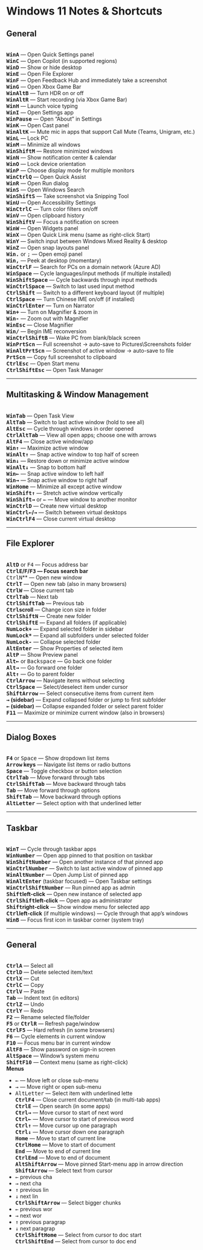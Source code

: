 # Windows 11 Notes & Shortcuts

## General

<br>**<kbd>Win</kbd><kbd>A</kbd>** — Open Quick Settings panel
<br>**<kbd>Win</kbd><kbd>C</kbd>** — Open Copilot (in supported regions)
<br>**<kbd>Win</kbd><kbd>D</kbd>** — Show or hide desktop
<br>**<kbd>Win</kbd><kbd>E</kbd>** — Open File Explorer
<br>**<kbd>Win</kbd><kbd>F</kbd>** — Open Feedback Hub and immediately take a screenshot
<br>**<kbd>Win</kbd><kbd>G</kbd>** — Open Xbox Game Bar
<br>**<kbd>Win</kbd><kbd>Alt</kbd><kbd>B</kbd>** — Turn HDR on or off
<br>**<kbd>Win</kbd><kbd>Alt</kbd><kbd>R</kbd>** — Start recording (via Xbox Game Bar)
<br>**<kbd>Win</kbd><kbd>H</kbd>** — Launch voice typing
<br>**<kbd>Win</kbd><kbd>I</kbd>** — Open Settings app
<br>**<kbd>Win</kbd><kbd>Pause</kbd>** — Open “About” in Settings
<br>**<kbd>Win</kbd><kbd>K</kbd>** — Open Cast panel
<br>**<kbd>Win</kbd><kbd>Alt</kbd><kbd>K</kbd>** — Mute mic in apps that support Call Mute (Teams, Unigram, etc.)
<br>**<kbd>Win</kbd><kbd>L</kbd>** — Lock PC
<br>**<kbd>Win</kbd><kbd>M</kbd>** — Minimize all windows
<br>**<kbd>Win</kbd><kbd>Shift</kbd><kbd>M</kbd>** — Restore minimized windows
<br>**<kbd>Win</kbd><kbd>N</kbd>** — Show notification center & calendar
<br>**<kbd>Win</kbd><kbd>O</kbd>** — Lock device orientation
<br>**<kbd>Win</kbd><kbd>P</kbd>** — Choose display mode for multiple monitors
<br>**<kbd>Win</kbd><kbd>Ctrl</kbd><kbd>Q</kbd>** — Open Quick Assist
<br>**<kbd>Win</kbd><kbd>R</kbd>** — Open Run dialog
<br>**<kbd>Win</kbd><kbd>S</kbd>** — Open Windows Search
<br>**<kbd>Win</kbd><kbd>Shift</kbd><kbd>S</kbd>** — Take screenshot via Snipping Tool
<br>**<kbd>Win</kbd><kbd>U</kbd>** — Open Accessibility Settings
<br>**<kbd>Win</kbd><kbd>Ctrl</kbd><kbd>C</kbd>** — Turn color filters on/off
<br>**<kbd>Win</kbd><kbd>V</kbd>** — Open clipboard history
<br>**<kbd>Win</kbd><kbd>Shift</kbd><kbd>V</kbd>** — Focus a notification on screen
<br>**<kbd>Win</kbd><kbd>W</kbd>** — Open Widgets panel
<br>**<kbd>Win</kbd><kbd>X</kbd>** — Open Quick Link menu (same as right-click Start)
<br>**<kbd>Win</kbd><kbd>Y</kbd>** — Switch input between Windows Mixed Reality & desktop
<br>**<kbd>Win</kbd><kbd>Z</kbd>** — Open snap layouts panel
<br>**<kbd>Win</kbd><kbd>.</kbd>** or <kbd>;</kbd> — Open emoji panel
<br>**<kbd>Win</kbd><kbd>,</kbd>** — Peek at desktop (momentary)
<br>**<kbd>Win</kbd><kbd>Ctrl</kbd><kbd>F</kbd>** — Search for PCs on a domain network (Azure AD)
<br>**<kbd>Win</kbd><kbd>Space</kbd>** — Cycle languages/input methods (if multiple installed)
<br>**<kbd>Win</kbd><kbd>Shift</kbd><kbd>Space</kbd>** — Cycle backwards through input methods
<br>**<kbd>Win</kbd><kbd>Ctrl</kbd><kbd>Space</kbd>** — Switch to last used input method
<br>**<kbd>Ctrl</kbd><kbd>Shift</kbd>** — Switch to a different keyboard layout (if multiple)
<br>**<kbd>Ctrl</kbd><kbd>Space</kbd>** — Turn Chinese IME on/off (if installed)
<br>**<kbd>Win</kbd><kbd>Ctrl</kbd><kbd>Enter</kbd>** — Turn on Narrator
<br>**<kbd>Win</kbd><kbd>+</kbd>** — Turn on Magnifier & zoom in
<br>**<kbd>Win</kbd><kbd>-</kbd>** — Zoom out with Magnifier
<br>**<kbd>Win</kbd><kbd>Esc</kbd>** — Close Magnifier
<br>**<kbd>Win</kbd><kbd>/</kbd>** — Begin IME reconversion
<br>**<kbd>Win</kbd><kbd>Ctrl</kbd><kbd>Shift</kbd><kbd>B</kbd>** — Wake PC from blank/black screen
<br>**<kbd>Win</kbd><kbd>PrtScn</kbd>** — Full screenshot → auto-save to Pictures\Screenshots folder
<br>**<kbd>Win</kbd><kbd>Alt</kbd><kbd>PrtScn</kbd>** — Screenshot of active window → auto-save to file
<br>**<kbd>PrtScn</kbd>** — Copy full screenshot to clipboard
<br>**<kbd>Ctrl</kbd><kbd>Esc</kbd>** — Open Start menu
<br>**<kbd>Ctrl</kbd><kbd>Shift</kbd><kbd>Esc</kbd>** — Open Task Manager

---

## Multitasking & Window Management

<br>**<kbd>Win</kbd><kbd>Tab</kbd>** — Open Task View
<br>**<kbd>Alt</kbd><kbd>Tab</kbd>** — Switch to last active window (hold to see all)
<br>**<kbd>Alt</kbd><kbd>Esc</kbd>** — Cycle through windows in order opened
<br>**<kbd>Ctrl</kbd><kbd>Alt</kbd><kbd>Tab</kbd>** — View all open apps; choose one with arrows
<br>**<kbd>Alt</kbd><kbd>F4</kbd>** — Close active window/app
<br>**<kbd>Win</kbd><kbd>↑</kbd>** — Maximize active window
<br>**<kbd>Win</kbd><kbd>Alt</kbd><kbd>↑</kbd>** — Snap active window to top half of screen
<br>**<kbd>Win</kbd><kbd>↓</kbd>** — Restore down or minimize active window
<br>**<kbd>Win</kbd><kbd>Alt</kbd><kbd>↓</kbd>** — Snap to bottom half
<br>**<kbd>Win</kbd><kbd>←</kbd>** — Snap active window to left half
<br>**<kbd>Win</kbd><kbd>→</kbd>** — Snap active window to right half
<br>**<kbd>Win</kbd><kbd>Home</kbd>** — Minimize all except active window
<br>**<kbd>Win</kbd><kbd>Shift</kbd><kbd>↑</kbd>** — Stretch active window vertically
<br>**<kbd>Win</kbd><kbd>Shift</kbd><kbd>→</kbd>** or <kbd>←</kbd> — Move window to another monitor
<br>**<kbd>Win</kbd><kbd>Ctrl</kbd><kbd>D</kbd>** — Create new virtual desktop
<br>**<kbd>Win</kbd><kbd>Ctrl</kbd><kbd>←</kbd>/<kbd>→</kbd>** — Switch between virtual desktops
<br>**<kbd>Win</kbd><kbd>Ctrl</kbd><kbd>F4</kbd>** — Close current virtual desktop

---

## File Explorer

<br>**<kbd>Alt</kbd><kbd>D</kbd>** or <kbd>F4</kbd> — Focus address bar
<br>**<kbd>Ctrl</kbd><kbd>E</kbd>/<kbd>F</kbd>/<kbd>F3</kbd> — Focus search bar
<br>**<kbd>Ctrl</kbd><kbd>N</kbd>** — Open new window
<br>**<kbd>Ctrl</kbd><kbd>T</kbd>** — Open new tab (also in many browsers)
<br>**<kbd>Ctrl</kbd><kbd>W</kbd>** — Close current tab
<br>**<kbd>Ctrl</kbd><kbd>Tab</kbd>** — Next tab
<br>**<kbd>Ctrl</kbd><kbd>Shift</kbd><kbd>Tab</kbd>** — Previous tab
<br>**<kbd>Ctrl</kbd>scroll** — Change icon size in folder
<br>**<kbd>Ctrl</kbd><kbd>Shift</kbd><kbd>N</kbd>** — Create new folder
<br>**<kbd>Ctrl</kbd><kbd>Shift</kbd><kbd>E</kbd>** — Expand all folders (if applicable)
<br>**<kbd>NumLock</kbd><kbd>+</kbd>** — Expand selected folder in sidebar
<br>**<kbd>NumLock</kbd><kbd>*</kbd>** — Expand all subfolders under selected folder
<br>**<kbd>NumLock</kbd><kbd>-</kbd>** — Collapse selected folder
<br>**<kbd>Alt</kbd><kbd>Enter</kbd>** — Show Properties of selected item
<br>**<kbd>Alt</kbd><kbd>P</kbd>** — Show Preview panel
<br>**<kbd>Alt</kbd><kbd>←</kbd>** or <kbd>Backspace</kbd> — Go back one folder
<br>**<kbd>Alt</kbd><kbd>→</kbd>** — Go forward one folder
<br>**<kbd>Alt</kbd><kbd>↑</kbd>** — Go to parent folder
<br>**<kbd>Ctrl</kbd><kbd>Arrow</kbd>** — Navigate items without selecting
<br>**<kbd>Ctrl</kbd><kbd>Space</kbd>** — Select/deselect item under cursor
<br>**<kbd>Shift</kbd><kbd>Arrow</kbd>** — Select consecutive items from current item
<br>**<kbd>→</kbd> (sidebar)** — Expand collapsed folder or jump to first subfolder
<br>**<kbd>←</kbd> (sidebar)** — Collapse expanded folder or select parent folder
<br>**<kbd>F11</kbd>** — Maximize or minimize current window (also in browsers)

---

## Dialog Boxes

<br>**<kbd>F4</kbd>** or <kbd>Space</kbd> — Show dropdown list items
<br>**<kbd>Arrow</kbd> keys** — Navigate list items or radio buttons
<br>**<kbd>Space</kbd>** — Toggle checkbox or button selection
<br>**<kbd>Ctrl</kbd><kbd>Tab</kbd>** — Move forward through tabs
<br>**<kbd>Ctrl</kbd><kbd>Shift</kbd><kbd>Tab</kbd>** — Move backward through tabs
<br>**<kbd>Tab</kbd>** — Move forward through options
<br>**<kbd>Shift</kbd><kbd>Tab</kbd>** — Move backward through options
<br>**<kbd>Alt</kbd><kbd>Letter</kbd>** — Select option with that underlined letter

---

## Taskbar

<br>**<kbd>Win</kbd><kbd>T</kbd>** — Cycle through taskbar apps
<br>**<kbd>Win</kbd><kbd>Number</kbd>** — Open app pinned to that position on taskbar
<br>**<kbd>Win</kbd><kbd>Shift</kbd><kbd>Number</kbd>** — Open another instance of that pinned app
<br>**<kbd>Win</kbd><kbd>Ctrl</kbd><kbd>Number</kbd>** — Switch to last active window of pinned app
<br>**<kbd>Win</kbd><kbd>Alt</kbd><kbd>Number</kbd>** — Open Jump List of pinned app
<br>**<kbd>Win</kbd><kbd>Alt</kbd><kbd>Enter</kbd>** (taskbar focused) — Open Taskbar settings
<br>**<kbd>Win</kbd><kbd>Ctrl</kbd><kbd>Shift</kbd><kbd>Number</kbd>** — Run pinned app as admin
<br>**<kbd>Shift</kbd>left-click** — Open new instance of selected app
<br>**<kbd>Ctrl</kbd><kbd>Shift</kbd>left-click** — Open app as administrator
<br>**<kbd>Shift</kbd>right-click** — Show window menu for selected app
<br>**<kbd>Ctrl</kbd>left-click** (if multiple windows) — Cycle through that app’s windows
<br>**<kbd>Win</kbd><kbd>B</kbd>** — Focus first icon in taskbar corner (system tray)

---

## General

<br>**<kbd>Ctrl</kbd><kbd>A</kbd>** — Select all
<br>**<kbd>Ctrl</kbd><kbd>D</kbd>** — Delete selected item/text
<br>**<kbd>Ctrl</kbd><kbd>X</kbd>** — Cut
<br>**<kbd>Ctrl</kbd><kbd>C</kbd>** — Copy
<br>**<kbd>Ctrl</kbd><kbd>V</kbd>** — Paste
<br>**<kbd>Tab</kbd>** — Indent text (in editors)
<br>**<kbd>Ctrl</kbd><kbd>Z</kbd>** — Undo
<br>**<kbd>Ctrl</kbd><kbd>Y</kbd>** — Redo
<br>**<kbd>F2</kbd>** — Rename selected file/folder
<br>**<kbd>F5</kbd>** or **<kbd>Ctrl</kbd><kbd>R</kbd>** — Refresh page/window
<br>**<kbd>Ctrl</kbd><kbd>F5</kbd>** — Hard refresh (in some browsers)
<br>**<kbd>F6</kbd>** — Cycle elements in current window
<br>**<kbd>F10</kbd>** — Focus menu bar in current window
<br>**<kbd>Alt</kbd><kbd>F8</kbd>** — Show password on sign-in screen
<br>**<kbd>Alt</kbd><kbd>Space</kbd>** — Window’s system menu
<br>**<kbd>Shift</kbd><kbd>F10</kbd>** — Context menu (same as right-click)
<br>**Menus**

- <kbd>←</kbd> — Move left or close sub-menu
- <kbd>→</kbd> — Move right or open sub-menu
- <kbd>Alt</kbd><kbd>Letter</kbd> — Select item with underlined lette
<br>**<kbd>Ctrl</kbd><kbd>F4</kbd>** — Close current document/tab (in multi-tab apps)
<br>**<kbd>Ctrl</kbd><kbd>E</kbd>** — Open search (in some apps)
<br>**<kbd>Ctrl</kbd><kbd>→</kbd>** — Move cursor to start of next word
<br>**<kbd>Ctrl</kbd><kbd>←</kbd>** — Move cursor to start of previous word
<br>**<kbd>Ctrl</kbd><kbd>↑</kbd>** — Move cursor up one paragraph
<br>**<kbd>Ctrl</kbd><kbd>↓</kbd>** — Move cursor down one paragraph
<br>**<kbd>Home</kbd>** — Move to start of current line
<br>**<kbd>Ctrl</kbd><kbd>Home</kbd>** — Move to start of document
<br>**<kbd>End</kbd>** — Move to end of current line
<br>**<kbd>Ctrl</kbd><kbd>End</kbd>** — Move to end of document
<br>**<kbd>Alt</kbd><kbd>Shift</kbd><kbd>Arrow</kbd>** — Move pinned Start-menu app in arrow direction
<br>**<kbd>Shift</kbd><kbd>Arrow</kbd>** — Select text from cursor
- <kbd>←</kbd> previous cha
- <kbd>→</kbd> next cha
- <kbd>↑</kbd> previous lin
- <kbd>↓</kbd> next lin
<br>**<kbd>Ctrl</kbd><kbd>Shift</kbd><kbd>Arrow</kbd>** — Select bigger chunks
- <kbd>←</kbd> previous wor
- <kbd>→</kbd> next wor
- <kbd>↑</kbd> previous paragrap
- <kbd>↓</kbd> next paragrap
<br>**<kbd>Ctrl</kbd><kbd>Shift</kbd><kbd>Home</kbd>** — Select from cursor to doc start
<br>**<kbd>Ctrl</kbd><kbd>Shift</kbd><kbd>End</kbd>** — Select from cursor to doc end
